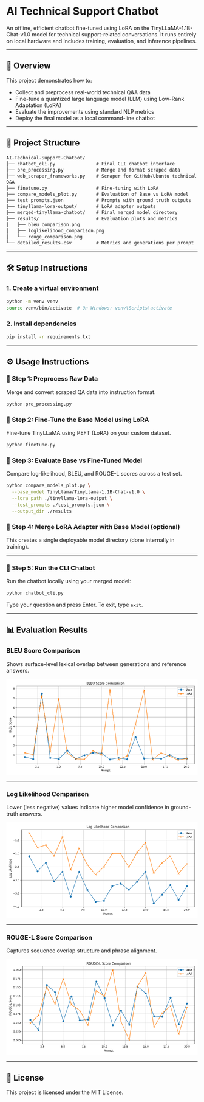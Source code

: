 # AI Technical Support Chatbot

An offline, efficient chatbot fine-tuned using LoRA on the TinyLLaMA-1.1B-Chat-v1.0 model for technical support-related conversations. It runs entirely on local hardware and includes training, evaluation, and inference pipelines.

---

## 🚀 Overview

This project demonstrates how to:

* Collect and preprocess real-world technical Q\&A data
* Fine-tune a quantized large language model (LLM) using Low-Rank Adaptation (LoRA)
* Evaluate the improvements using standard NLP metrics
* Deploy the final model as a local command-line chatbot

---

## 🧱 Project Structure

```
AI-Technical-Support-Chatbot/
├── chatbot_cli.py               # Final CLI chatbot interface
├── pre_processing.py            # Merge and format scraped data
├── web_scraper_frameworks.py    # Scraper for GitHub/Ubuntu technical Q&A
├── finetune.py                  # Fine-tuning with LoRA
├── compare_models_plot.py       # Evaluation of Base vs LoRA model
├── test_prompts.json            # Prompts with ground truth outputs
├── tinyllama-lora-output/       # LoRA adapter outputs
├── merged-tinyllama-chatbot/    # Final merged model directory
├── results/                     # Evaluation plots and metrics
│   ├── bleu_comparison.png
│   ├── loglikelihood_comparison.png
│   └── rouge_comparison.png
└── detailed_results.csv         # Metrics and generations per prompt
```

---

## 🛠️ Setup Instructions

### 1. Create a virtual environment

```bash
python -m venv venv
source venv/bin/activate  # On Windows: venv\Scripts\activate
```

### 2. Install dependencies

```bash
pip install -r requirements.txt
```

---

## ⚙️ Usage Instructions

### 🔹 Step 1: Preprocess Raw Data

Merge and convert scraped QA data into instruction format.

```bash
python pre_processing.py
```

### 🔹 Step 2: Fine-Tune the Base Model using LoRA

Fine-tune TinyLLaMA using PEFT (LoRA) on your custom dataset.

```bash
python finetune.py
```

### 🔹 Step 3: Evaluate Base vs Fine-Tuned Model

Compare log-likelihood, BLEU, and ROUGE-L scores across a test set.

```bash
python compare_models_plot.py \
  --base_model TinyLlama/TinyLlama-1.1B-Chat-v1.0 \
  --lora_path ./tinyllama-lora-output \
  --test_prompts ./test_prompts.json \
  --output_dir ./results
```

### 🔹 Step 4: Merge LoRA Adapter with Base Model (optional)

This creates a single deployable model directory (done internally in training).

---

### 🔹 Step 5: Run the CLI Chatbot

Run the chatbot locally using your merged model:

```bash
python chatbot_cli.py
```

Type your question and press Enter. To exit, type `exit`.

---

## 📊 Evaluation Results

### BLEU Score Comparison

Shows surface-level lexical overlap between generations and reference answers.

![BLEU Comparison](./results/bleu_comparison.png)

---

### Log Likelihood Comparison

Lower (less negative) values indicate higher model confidence in ground-truth answers.

![Log Likelihood Comparison](./results/loglikelihood_comparison.png)

---

### ROUGE-L Score Comparison

Captures sequence overlap structure and phrase alignment.

![ROUGE-L Comparison](./results/rouge_comparison.png)


---

## 📄 License

This project is licensed under the MIT License.


